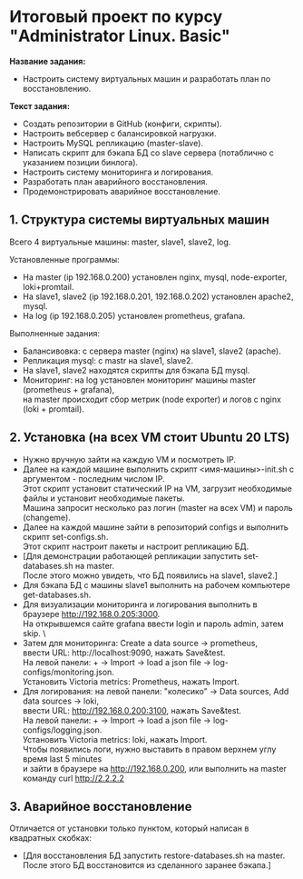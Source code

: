 # Итоговый проект по курсу "Administrator Linux. Basic"

**Название задания:** 

  - Настроить систему виртуальных машин и разработать план по восстановлению. 

**Текст задания:** 

  - Создать репозитории в GitHub (конфиги, скрипты). 
  - Настроить вебсервер с балансировкой нагрузки.
  - Настроить MySQL репликацию (master-slave). 
  - Написать скрипт для бэкапа БД со slave сервера (потаблично с указанием позиции бинлога).
  - Настроить систему мониторинга и логирования.
  - Разработать план аварийного восстановления.
  - Продемонстрировать аварийное восстановление.

## 1. Структура системы виртуальных машин

  Всего 4 виртуальные машины: master, slave1, slave2, log.

  Установленные программы:
  
  - На master (ip 192.168.0.200) установлен nginx, mysql, node-exporter, loki+promtail.  
  - На slave1, slave2 (ip 192.168.0.201, 192.168.0.202) установлен apache2, mysql.  
  - На log (ip 192.168.0.205) установлен prometheus, grafana.  
	
  Выполненные задания:
  
  - Балансивовка: с сервера master (nginx) на slave1, slave2 (apache).  
  - Репликация mysql: с mastr на slave1, slave2.
  - На slave1, slave2 находятся скрипты для бэкапа БД mysql.  
  - Мониторинг: на log установлен мониторинг машины master (prometheus + grafana), \
    на master происходит сбор метрик (node exporter) и логов с nginx (loki + promtail).  	

## 2. Установка (на всех VM стоит Ubuntu 20 LTS)

  - Нужно вручную зайти на каждую VM и посмотреть IP.
  - Далее на каждой машине выполнить скрипт <имя-машины>-init.sh с аргументом - последним числом IP. \
    Этот скрипт установит статический IP на VM, загрузит необходимые файлы и установит необходимые пакеты. \
    Машина запросит несколько раз логин (master на всех VM) и пароль (changeme).
  - Далее на каждой машине зайти в репозиторий configs и выполнить скрипт set-configs.sh. \
    Этот скрипт настроит пакеты и настроит репликацию БД.
  - [Для демонстрации работающей репликации запустить set-databases.sh на master. \
    После этого можно увидеть, что БД появились на slave1, slave2.]
  - Для бэкапа БД с машины slave1 выполнить на рабочем компьютере get-databases.sh.
  - Для визуализации мониторинга и логирования выполнить в браузере http://192.168.0.205:3000. \
    На открывшемся сайте grafana ввести login и пароль admin, затем skip. \
  - Затем для мониторинга: Create a data source -> prometheus, \
    ввести URL: http://localhost:9090, нажать Save&test. \
    На левой панели: + -> Import -> load a json file -> log-configs/monitoring.json. \
    Установить Victoria metrics: Prometheus, нажать Import.
  - Для логирования: на левой панели: "колесико" -> Data sources, Add data sources -> loki, \
    ввести URL: http://192.168.0.200:3100, нажать Save&test. \
    На левой панели: + -> Import -> load a json file -> log-configs/logging.json. \
    Установить Victoria metrics: loki, нажать Import. \
    Чтобы появились логи, нужно выставить в правом верхнем углу время last 5 minutes \
    и зайти в браузере на http://192.168.0.200, или выполнить на master команду curl http://2.2.2.2
 
## 3. Аварийное восстановление

  Отличается от установки только пунктом, который написан в квадратных скобках:
  - [Для восстановления БД запустить restore-databases.sh на master. \
    После этого БД восстановится из сделанного заранее бэкапа.]
